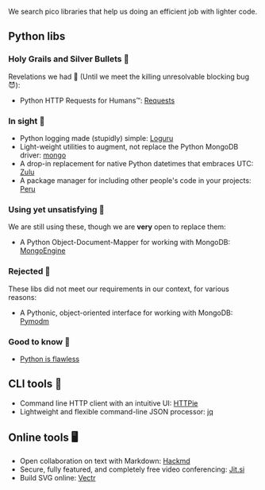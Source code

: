 We search pico libraries that help us doing an efficient job with lighter code.


## Python libs

### Holy Grails and Silver Bullets 🙌

Revelations we had 👼 (Until we meet the killing unresolvable blocking bug 😈):

- Python HTTP Requests for Humans™: [Requests](http://python-requests.org)

### In sight 👀

- Python logging made (stupidly) simple: [Loguru](https://github.com/Delgan/loguru)
- Light-weight utilities to augment, not replace the Python MongoDB driver: [mongo](https://github.com/marrow/mongo)
- A drop-in replacement for native Python datetimes that embraces UTC: [Zulu](https://github.com/dgilland/zulu)
- A package manager for including other people's code in your projects: [Peru](https://github.com/buildinspace/peru)


### Using yet unsatisfying 🤧

We are still using these, though we are **very** open to replace them:

- A Python Object-Document-Mapper for working with MongoDB: [MongoEngine](https://github.com/MongoEngine/mongoengine)


### Rejected 👃

These libs did not meet our requirements in our context, for various reasons:

- A Pythonic, object-oriented interface for working with MongoDB: [Pymodm](https://github.com/mongodb/pymodm)


### Good to know 🧐

- [Python is flawless](https://github.com/satwikkansal/wtfpython)


## CLI tools 🍦

- Command line HTTP client with an intuitive UI: [HTTPie](https://httpie.org/)
- Lightweight and flexible command-line JSON processor: [jq](https://stedolan.github.io/jq/)


## Online tools 🖥

- Open collaboration on text with Markdown: [Hackmd](https://hackmd.io/)
- Secure, fully featured, and completely free video conferencing: [Jit.si](https://meet.jit.si/)
- Build SVG online: [Vectr](https://vectr.com/)
